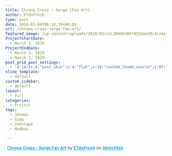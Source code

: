```yaml
---
title: Chrono Cross – Serge (Fan Art)
author: ETdoFresh
type: post
date: 2019-03-04T06:18:39+00:00
url: /chrono-cross-serge-fan-art/
featured_image: /wp-content/uploads/2019/03/c2c204093667425dae38c3ce4e160bcd.jpeg
ProjectStartDate:
  - March 1, 2019
ProjectEndDate:
  - March 3, 2019
  - March 3, 2019
post_grid_post_settings:
  - 'a:14:{s:9:"post_skin";s:4:"flat";s:19:"custom_thumb_source";s:97:"https://www.etdofresh.com/wp-content/plugins/post-grid/assets/frontend/css/images/placeholder.png";s:16:"thumb_custom_url";s:0:"";s:17:"font_awesome_icon";s:0:"";s:23:"font_awesome_icon_color";s:0:"";s:22:"font_awesome_icon_size";s:0:"";s:17:"custom_youtube_id";s:0:"";s:15:"custom_vimeo_id";s:0:"";s:21:"custom_dailymotion_id";s:0:"";s:14:"custom_mp3_url";s:0:"";s:20:"custom_soundcloud_id";s:0:"";s:16:"custom_video_MP4";s:0:"";s:16:"custom_video_OGV";s:0:"";s:17:"custom_video_WEBM";s:0:"";}'
slide_template:
  - default
custom_sidebar:
  - default
layout:
  - full
categories:
  - Project
tags:
  - 3dsmax
  - Gimp
  - Inkscape
  - Mudbox

---
```

<div class="sketchfab-embed-wrapper">
  <p style="font-size: 13px; font-weight: normal; margin: 5px; color: #4a4a4a;">
    <a style="font-weight: bold; color: #1caad9;" href="https://sketchfab.com/3d-models/chrono-cross-serge-fan-art-ecd53ca5323940418cf539959ba47cf8?utm_medium=embed&utm_source=website&utm_campaign=share-popup" target="_blank" rel="noopener noreferrer">Chrono Cross &#8211; Serge Fan Art</a> by <a style="font-weight: bold; color: #1caad9;" href="https://sketchfab.com/ETdoFresh?utm_medium=embed&utm_source=website&utm_campaign=share-popup" target="_blank" rel="noopener noreferrer">ETdoFresh</a> on <a style="font-weight: bold; color: #1caad9;" href="https://sketchfab.com?utm_medium=embed&utm_source=website&utm_campaign=share-popup" target="_blank" rel="noopener noreferrer">Sketchfab</a>
  </p>
</div>